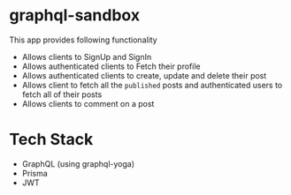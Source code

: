# graphql-sandbox
This app provides following functionality

- Allows clients to SignUp and SignIn
- Allows authenticated clients to Fetch their profile
- Allows authenticated clients to create, update and delete their post
- Allows client to fetch all the `published` posts and authenticated users to fetch all of their posts
- Allows clients to comment on a post

# Tech Stack
- GraphQL (using graphql-yoga)
- Prisma 
- JWT

